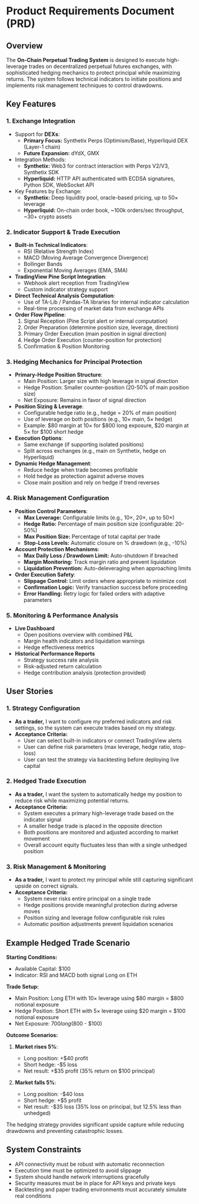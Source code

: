 # Product Requirements Document (PRD)

## Overview

The **On-Chain Perpetual Trading System** is designed to execute high-leverage trades on decentralized perpetual futures exchanges, with sophisticated hedging mechanics to protect principal while maximizing returns. The system follows technical indicators to initiate positions and implements risk management techniques to control drawdowns.

## Key Features

### 1. **Exchange Integration**

- Support for **DEXs**:
  - **Primary Focus:** Synthetix Perps (Optimism/Base), Hyperliquid DEX (Layer-1 chain)
  - **Future Expansion:** dYdX, GMX
- Integration Methods:
  - **Synthetix:** Web3 for contract interaction with Perps V2/V3, Synthetix SDK
  - **Hyperliquid:** HTTP API authenticated with ECDSA signatures, Python SDK, WebSocket API
- Key Features by Exchange:
  - **Synthetix:** Deep liquidity pool, oracle-based pricing, up to 50× leverage
  - **Hyperliquid:** On-chain order book, ~100k orders/sec throughput, ~30+ crypto assets

### 2. **Indicator Support & Trade Execution**

- **Built-in Technical Indicators**:
  - RSI (Relative Strength Index)
  - MACD (Moving Average Convergence Divergence)
  - Bollinger Bands
  - Exponential Moving Averages (EMA, SMA)
- **TradingView Pine Script Integration**:
  - Webhook alert reception from TradingView
  - Custom indicator strategy support
- **Direct Technical Analysis Computation**:
  - Use of TA-Lib / Pandas-TA libraries for internal indicator calculation
  - Real-time processing of market data from exchange APIs
- **Order Flow Pipeline**:
  1. Signal Reception (Pine Script alert or internal computation)
  2. Order Preparation (determine position size, leverage, direction)
  3. Primary Order Execution (main position in signal direction)
  4. Hedge Order Execution (counter-position for protection)
  5. Confirmation & Position Monitoring

### 3. **Hedging Mechanics for Principal Protection**

- **Primary-Hedge Position Structure**:
  - Main Position: Larger size with high leverage in signal direction
  - Hedge Position: Smaller counter-position (20-50% of main position size)
  - Net Exposure: Remains in favor of signal direction
- **Position Sizing & Leverage**:
  - Configurable hedge ratio (e.g., hedge = 20% of main position)
  - Use of leverage on both positions (e.g., 10× main, 5× hedge)
  - Example: $80 margin at 10× for $800 long exposure, $20 margin at 5× for $100 short hedge
- **Execution Options**:
  - Same exchange (if supporting isolated positions)
  - Split across exchanges (e.g., main on Synthetix, hedge on Hyperliquid)
- **Dynamic Hedge Management**:
  - Reduce hedge when trade becomes profitable
  - Hold hedge as protection against adverse moves
  - Close main position and rely on hedge if trend reverses

### 4. **Risk Management Configuration**

- **Position Control Parameters**:
  - **Max Leverage:** Configurable limits (e.g., 10×, 20×, up to 50×)
  - **Hedge Ratio:** Percentage of main position size (configurable: 20-50%)
  - **Max Position Size:** Percentage of total capital per trade
  - **Stop-Loss Levels:** Automatic closure on % drawdown (e.g., -10%)
- **Account Protection Mechanisms**:
  - **Max Daily Loss / Drawdown Limit:** Auto-shutdown if breached
  - **Margin Monitoring:** Track margin ratio and prevent liquidation
  - **Liquidation Prevention:** Auto-deleveraging when approaching limits
- **Order Execution Safety**:
  - **Slippage Control:** Limit orders where appropriate to minimize cost
  - **Confirmation Logic:** Verify transaction success before proceeding
  - **Error Handling:** Retry logic for failed orders with adaptive parameters

### 5. **Monitoring & Performance Analysis**

- **Live Dashboard**
  - Open positions overview with combined P&L
  - Margin health indicators and liquidation warnings
  - Hedge effectiveness metrics
- **Historical Performance Reports**
  - Strategy success rate analysis
  - Risk-adjusted return calculation
  - Hedge contribution analysis (protection provided)

## User Stories

### 1. **Strategy Configuration**

- **As a trader,** I want to configure my preferred indicators and risk settings, so the system can execute trades based on my strategy.
- **Acceptance Criteria:**
  - User can select built-in indicators or connect TradingView alerts
  - User can define risk parameters (max leverage, hedge ratio, stop-loss)
  - User can test the strategy via backtesting before deploying live capital

### 2. **Hedged Trade Execution**

- **As a trader,** I want the system to automatically hedge my position to reduce risk while maximizing potential returns.
- **Acceptance Criteria:**
  - System executes a primary high-leverage trade based on the indicator signal
  - A smaller hedge trade is placed in the opposite direction
  - Both positions are monitored and adjusted according to market movement
  - Overall account equity fluctuates less than with a single unhedged position

### 3. **Risk Management & Monitoring**

- **As a trader,** I want to protect my principal while still capturing significant upside on correct signals.
- **Acceptance Criteria:**
  - System never risks entire principal on a single trade
  - Hedge positions provide meaningful protection during adverse moves
  - Position sizing and leverage follow configurable risk rules
  - Automatic position adjustments prevent liquidation scenarios

## Example Hedged Trade Scenario

**Starting Conditions:**
- Available Capital: $100
- Indicator: RSI and MACD both signal Long on ETH

**Trade Setup:**
- Main Position: Long ETH with 10× leverage using $80 margin = $800 notional exposure
- Hedge Position: Short ETH with 5× leverage using $20 margin = $100 notional exposure
- Net Exposure: $700 long ($800 - $100)

**Outcome Scenarios:**
1. **Market rises 5%**: 
   - Long position: +$40 profit
   - Short hedge: -$5 loss
   - Net result: +$35 profit (35% return on $100 principal)

2. **Market falls 5%**:
   - Long position: -$40 loss
   - Short hedge: +$5 profit
   - Net result: -$35 loss (35% loss on principal, but 12.5% less than unhedged)

The hedging strategy provides significant upside capture while reducing drawdowns and preventing catastrophic losses.

## System Constraints

- API connectivity must be robust with automatic reconnection
- Execution time must be optimized to avoid slippage
- System should handle network interruptions gracefully
- Security measures must be in place for API keys and private keys 
- Backtesting and paper trading environments must accurately simulate real conditions
